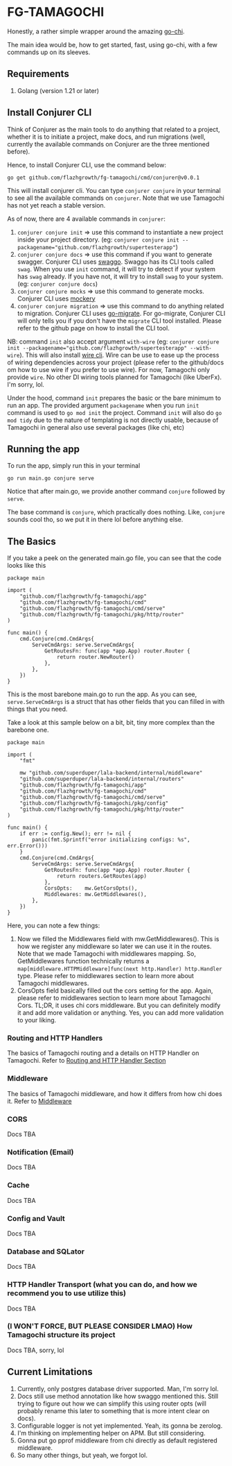 # FG-TAMAGOCHI
Honestly, a rather simple wrapper around the amazing [go-chi](https://github.com/go-chi/chi).

The main idea would be, how to get started, fast, using go-chi, with a few commands up on its sleeves.

## Requirements
1. Golang (version 1.21 or later)

## Install Conjurer CLI
Think of Conjurer as the main tools to do anything that related to a project, whether it is to initiate a project, make docs, and run migrations (well, currently the available commands on Conjurer are the three mentioned before).

Hence, to install Conjurer CLI, use the command below:
```
go get github.com/flazhgrowth/fg-tamagochi/cmd/conjurer@v0.0.1
```
This will install conjurer cli. You can type `conjurer conjure` in your terminal to see all the available commands on `conjurer`. Note that we use Tamagochi has not yet reach a stable version.

As of now, there are 4 available commands in `conjurer`:
1. `conjurer conjure init` => use this command to instantiate a new project inside your project directory. (eg: `conjurer conjure init --packagename="github.com/flazhgrowth/supertesterapp"`)
2. `conjurer conjure docs` => use this command if you want to generate swagger. Conjurer CLI uses [swaggo](https://github.com/swaggo/swag). Swaggo has its CLI tools called `swag`. When you use `init` command, it will try to detect if your system has `swag` already. If you have not, it will try to install `swag` to your system. (eg: `conjurer conjure docs`)
3. `conjurer conjure mocks` => use this command to generate mocks. Conjurer CLI uses [mockery](https://vektra.github.io/mockery/latest/installation/)
4. `conjurer conjure migration` => use this command to do anything related to migration. Conjurer CLI uses [go-migrate](https://github.com/golang-migrate/migrate/tree/master/cmd/migrate). For go-migrate, Conjurer CLI will only tells you if you don't have the `migrate` CLI tool installed. Please refer to the github page on how to install the CLI tool.

NB: command `init` also accept argument `with-wire` (eg: `conjurer conjure init --packagename="github.com/flazhgrowth/supertesterapp" --with-wire`). This will also install [wire cli](github.com/google/wire/cmd/wire@latest). Wire can be use to ease up the process of wiring dependencies across your project (please refer to the github/docs om how to use wire if you prefer to use wire). For now, Tamagochi only provide `wire`. No other DI wiring tools planned for Tamagochi (like UberFx). I'm sorry, lol.

Under the hood, command `init` prepares the basic or the bare minimum to run an app. The provided argument `packagename` when you run `init` command is used to `go mod init` the project. Command `init` will also do `go mod tidy` due to the nature of templating is not directly usable, because of Tamagochi in general also use several packages (like chi, etc)

## Running the app
To run the app, simply run this in your terminal
```
go run main.go conjure serve
```

Notice that after main.go, we provide another command `conjure` followed by `serve`.

The base command is `conjure`, which practically does nothing. Like, `conjure` sounds cool tho, so we put it in there lol before anything else.

## The Basics
If you take a peek on the generated main.go file, you can see that the code looks like this
```
package main

import (
	"github.com/flazhgrowth/fg-tamagochi/app"
	"github.com/flazhgrowth/fg-tamagochi/cmd"
	"github.com/flazhgrowth/fg-tamagochi/cmd/serve"
	"github.com/flazhgrowth/fg-tamagochi/pkg/http/router"
)

func main() {
	cmd.Conjure(cmd.CmdArgs{
		ServeCmdArgs: serve.ServeCmdArgs{
			GetRoutesFn: func(app *app.App) router.Router {
				return router.NewRouter()
			},
		},
	})
}
```
This is the most barebone main.go to run the app. As you can see, `serve.ServeCmdArgs` is a struct that has other fields that you can filled in with things that you need.

Take a look at this sample below on a bit, bit, tiny more complex than the barebone one.
```
package main

import (
	"fmt"

	mw "github.com/superduper/lala-backend/internal/middleware"
	"github.com/superduper/lala-backend/internal/routers"
	"github.com/flazhgrowth/fg-tamagochi/app"
	"github.com/flazhgrowth/fg-tamagochi/cmd"
	"github.com/flazhgrowth/fg-tamagochi/cmd/serve"
	"github.com/flazhgrowth/fg-tamagochi/pkg/config"
	"github.com/flazhgrowth/fg-tamagochi/pkg/http/router"
)

func main() {
	if err := config.New(); err != nil {
		panic(fmt.Sprintf("error initializing configs: %s", err.Error()))
	}
	cmd.Conjure(cmd.CmdArgs{
		ServeCmdArgs: serve.ServeCmdArgs{
			GetRoutesFn: func(app *app.App) router.Router {
				return routers.GetRoutes(app)
			},
			CorsOpts:    mw.GetCorsOpts(),
			Middlewares: mw.GetMiddlewares(),
		},
	})
}
```
Here, you can note a few things:
1. Now we filled the Middlewares field with mw.GetMiddlewares(). This is how we register any middleware so later we can use it in the routes. Note that we made Tamagochi with middlewares mapping. So, GetMiddlewares function technically returns a `map[middleware.HTTPMiddleware]func(next http.Handler) http.Handler` type. Please refer to middlewares section to learn more about Tamagochi middlewares.
2. CorsOpts field basically filled out the cors setting for the app. Again, please refer to middlewares section to learn more about Tamagochi Cors. TL;DR, it uses chi cors middleware. But you can definitely modify it and add more validation or anything. Yes, you can add more validation to your liking.

### Routing and HTTP Handlers
The basics of Tamagochi routing and a details on HTTP Handler on Tamagochi. Refer to [Routing and HTTP Handler Section](./projectdocs/routing.md)

### Middleware
The basics of Tamagochi middleware, and how it differs from how chi does it. Refer to [Middleware](./projectdocs/middleware.md)

### CORS
Docs TBA

### Notification (Email)
Docs TBA

### Cache
Docs TBA

### Config and Vault
Docs TBA

### Database and SQLator
Docs TBA

### HTTP Handler Transport (what you can do, and how we recommend you to use utilize this)
Docs TBA

### (I WON'T FORCE, BUT PLEASE CONSIDER LMAO) How Tamagochi structure its project
Docs TBA, sorry, lol

## Current Limitations
1. Currently, only postgres database driver supported. Man, I'm sorry lol. 
2. Docs still use method annotation like how swaggo mentioned this. Still trying to figure out how we can simplify this using router opts (will probably rename this later to something that is more intent clear on docs).
3. Configurable logger is not yet implemented. Yeah, its gonna be zerolog.
4. I'm thinking on implementing helper on APM. But still considering.
5. Gonna put go pprof middleware from chi directly as default registered middleware.
6. So many other things, but yeah, we forgot lol.